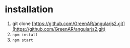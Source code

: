 # installation
1.  git clone [https://github.com/GreenAR/angularjs2.git](https://github.com/GreenAR/angularjs2.git)
2.  `npm install`
3.  `npm start`
